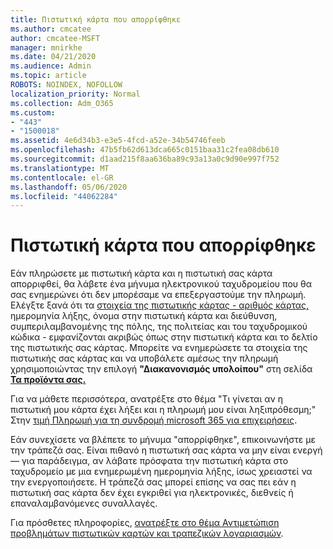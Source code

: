```yaml
---
title: Πιστωτική κάρτα που απορρίφθηκε
ms.author: cmcatee
author: cmcatee-MSFT
manager: mnirkhe
ms.date: 04/21/2020
ms.audience: Admin
ms.topic: article
ROBOTS: NOINDEX, NOFOLLOW
localization_priority: Normal
ms.collection: Adm_O365
ms.custom:
- "443"
- "1500018"
ms.assetid: 4e6d34b3-e3e5-4fcd-a52e-34b54746feeb
ms.openlocfilehash: 47b5fb62d613dca665c0151baa31c2fea08db610
ms.sourcegitcommit: d1aad215f8aa636ba89c93a13a0c9d90e997f752
ms.translationtype: MT
ms.contentlocale: el-GR
ms.lasthandoff: 05/06/2020
ms.locfileid: "44062284"
---
```

# <a name="declined-credit-card"></a>Πιστωτική κάρτα που απορρίφθηκε

Εάν πληρώσετε με πιστωτική κάρτα και η πιστωτική σας κάρτα απορριφθεί, θα λάβετε ένα μήνυμα ηλεκτρονικού ταχυδρομείου που θα σας ενημερώνει ότι δεν μπορέσαμε να επεξεργαστούμε την πληρωμή. Ελέγξτε ξανά ότι τα [στοιχεία της πιστωτικής κάρτας - αριθμός κάρτας,](https://go.microsoft.com/fwlink/p/?linkid=842054) ημερομηνία λήξης, όνομα στην πιστωτική κάρτα και διεύθυνση, συμπεριλαμβανομένης της πόλης, της πολιτείας και του ταχυδρομικού κώδικα - εμφανίζονται ακριβώς όπως στην πιστωτική κάρτα και το δελτίο της πιστωτικής σας κάρτας. Μπορείτε να ενημερώσετε τα στοιχεία της πιστωτικής σας κάρτας και να υποβάλετε αμέσως την πληρωμή χρησιμοποιώντας την επιλογή **"Διακανονισμός υπολοίπου"** στη σελίδα **[Τα προϊόντα σας.](https://go.microsoft.com/fwlink/p/?linkid=842054)** 

Για να μάθετε περισσότερα, ανατρέξτε στο θέμα "Τι γίνεται αν η πιστωτική μου κάρτα έχει λήξει και η πληρωμή μου είναι ληξιπρόθεσμη;" Στην [τιμή Πληρωμή για τη συνδρομή microsoft 365 για επιχειρήσεις](https://docs.microsoft.com/office365/admin/subscriptions-and-billing/pay-for-your-subscription#what-if-my-credit-card-was-declined-and-my-payment-is-past-due).
  
Εάν συνεχίσετε να βλέπετε το μήνυμα "απορρίφθηκε", επικοινωνήστε με την τράπεζά σας. Είναι πιθανό η πιστωτική σας κάρτα να μην είναι ενεργή— για παράδειγμα, αν λάβατε πρόσφατα την πιστωτική κάρτα στο ταχυδρομείο με μια ενημερωμένη ημερομηνία λήξης, ίσως χρειαστεί να την ενεργοποιήσετε. Η τράπεζά σας μπορεί επίσης να σας πει εάν η πιστωτική σας κάρτα δεν έχει εγκριθεί για ηλεκτρονικές, διεθνείς ή επαναλαμβανόμενες συναλλαγές.
  
Για πρόσθετες πληροφορίες, [ανατρέξτε στο θέμα Αντιμετώπιση προβλημάτων πιστωτικών καρτών και τραπεζικών λογαριασμών](https://docs.microsoft.com/office365/admin/subscriptions-and-billing/add-update-or-remove-credit-card-or-bank-account#troubleshooting-credit-cards-and-bank-accounts).